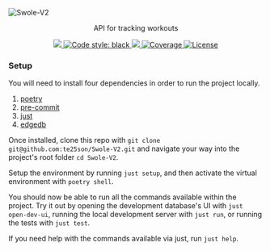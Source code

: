 ![Swole-V2](https://github.com/te25son/Swole-V2/assets/39095798/37f08516-8a9f-40f5-88ad-dc26e7dbd721)

<p align="center">API for tracking workouts</p>

<p align="center">
  <a href="https://github.com/charliermarsh/ruff">
    <img src="https://img.shields.io/endpoint?url=https://raw.githubusercontent.com/charliermarsh/ruff/main/assets/badge/v0.json">
  </a>
  <a href="https://github.com/psf/black">
    <img alt="Code style: black" src="https://img.shields.io/badge/code%20style-black-000000.svg">
  </a>
  <a href="https://github.com/te25son/Swole-V2/actions/workflows/test.yml">
    <img src="https://github.com/te25son/Swole-V2/actions/workflows/test.yml/badge.svg">
  </a>
  <a href="https://coverage-badge.samuelcolvin.workers.dev/redirect/te25son/Swole-V2" target="_blank">
    <img src="https://coverage-badge.samuelcolvin.workers.dev/te25son/Swole-V2.svg" alt="Coverage">
  </a>
  <a href="https://opensource.org/licenses/Apache-2.0">
    <img src="https://img.shields.io/badge/License-Apache_2.0-blue.svg" alt="License">
  </a>
<p>

### Setup

You will need to install four dependencies in order to run the project locally.

1. [poetry](https://python-poetry.org/docs/#installation)
2. [pre-commit](https://pre-commit.com/#installation)
3. [just](https://github.com/casey/just#packages)
4. [edgedb](https://www.edgedb.com/install)

Once installed, clone this repo with `git clone git@github.com:te25son/Swole-V2.git` and navigate your way into the project's root folder `cd Swole-V2`.

Setup the environment by running `just setup`, and then activate the virtual environment with `poetry shell`.

You should now be able to run all the commands available within the project. Try it out by opening the development database's UI with `just open-dev-ui`, running the local development server with `just run`, or running the tests with `just test`.

If you need help with the commands available via just, run `just help`.
